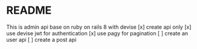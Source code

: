 # README
This is admin api base on ruby on rails 8 with devise
[x] create api only
[x] use devise jwt for authentication
[x] use pagy for pagination
[ ] create an user api
[ ] create a post api